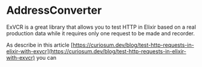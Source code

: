# AddressConverter

ExVCR is a great library that allows you to test HTTP in Elixir based on a real production data while it requires only one request to be made and recorder.

As describe in this article [https://curiosum.dev/blog/test-http-requests-in-elixir-with-exvcr](https://curiosum.dev/blog/test-http-requests-in-elixir-with-exvcr) you can 
